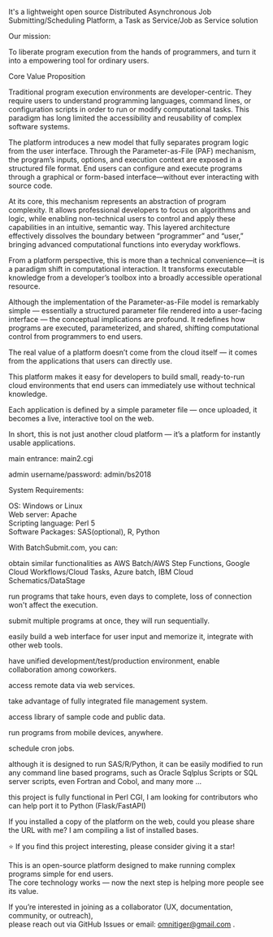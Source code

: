 It's a lightweight open source Distributed Asynchronous Job Submitting/Scheduling Platform, a Task as Service/Job as Service solution<p>

Our mission:<p>

To liberate program execution from the hands of programmers, and turn it into a empowering tool for ordinary users.<p>


Core Value Proposition

Traditional program execution environments are developer-centric. They require users to understand programming languages, command lines, or configuration scripts in order to run or modify computational tasks. This paradigm has long limited the accessibility and reusability of complex software systems.

The platform introduces a new model that fully separates program logic from the user interface. Through the Parameter-as-File (PAF) mechanism, the program’s inputs, options, and execution context are exposed in a structured file format. End users can configure and execute programs through a graphical or form-based interface—without ever interacting with source code.

At its core, this mechanism represents an abstraction of program complexity. It allows professional developers to focus on algorithms and logic, while enabling non-technical users to control and apply these capabilities in an intuitive, semantic way. This layered architecture effectively dissolves the boundary between “programmer” and “user,” bringing advanced computational functions into everyday workflows.

From a platform perspective, this is more than a technical convenience—it is a paradigm shift in computational interaction. It transforms executable knowledge from a developer’s toolbox into a broadly accessible operational resource.

Although the implementation of the Parameter-as-File model is remarkably simple — essentially a structured parameter file rendered into a user-facing interface — the conceptual implications are profound.
It redefines how programs are executed, parameterized, and shared, shifting computational control from programmers to end users.

The real value of a platform doesn’t come from the cloud itself — it comes from the applications that users can directly use.<p>
This platform makes it easy for developers to build small, ready-to-run cloud environments that end users can immediately use without technical knowledge.<p>
Each application is defined by a simple parameter file — once uploaded, it becomes a live, interactive tool on the web.<p>
In short, this is not just another cloud platform — it’s a platform for instantly usable applications.<p>

main entrance: main2.cgi

admin username/password: admin/bs2018

System Requirements: 

OS: Windows or Linux<br>
Web server: Apache<br>
Scripting language: Perl 5<br>
Software Packages: SAS(optional), R, Python<br>

With BatchSubmit.com, you can:<p>

obtain similar functionalities as AWS Batch/AWS Step Functions, Google Cloud Workflows/Cloud Tasks, Azure batch, IBM Cloud Schematics/DataStage<p>
run programs that take hours, even days to complete, loss of connection won't affect the execution.<p>
submit multiple programs at once, they will run sequentially.<p>
easily build a web interface for user input and memorize it, integrate with other web tools.<p>
have unified development/test/production environment, enable collaboration among coworkers.<p>
access remote data via web services.<p>
take advantage of fully integrated file management system.<p>
access library of sample code and public data.<p>
run programs from mobile devices, anywhere.<p>
schedule cron jobs.<p>
although it is designed to run SAS/R/Python, it can be easily modified to run any command line based programs, such as Oracle Sqlplus Scripts or SQL server scripts, even Fortran and Cobol, and many more ...<p>

this project is fully functional in Perl CGI, I am looking for contributors who can help port it to Python (Flask/FastAPI)<p>

If you installed a copy of the platform on the web, could you please share the URL with me? I am compiling a list of installed bases.

 ⭐ If you find this project interesting, please consider giving it a star!

This is an open-source platform designed to make running complex programs simple for end users.  
The core technology works — now the next step is helping more people see its value.  

If you’re interested in joining as a collaborator (UX, documentation, community, or outreach),  
please reach out via GitHub Issues or email: omnitiger@gmail.com .
